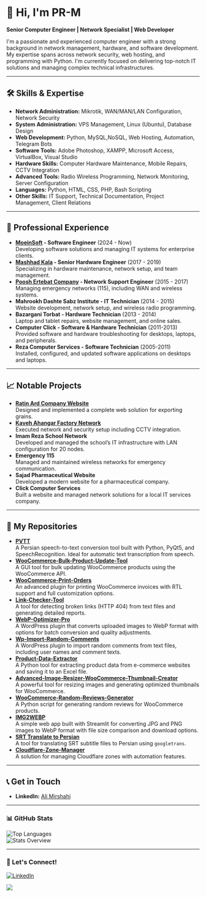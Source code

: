 # 👋 Hi, I'm PR-M

**Senior Computer Engineer | Network Specialist | Web Developer**

I'm a passionate and experienced computer engineer with a strong background in network management, hardware, and software development. My expertise spans across network security, web hosting, and programming with Python. I'm currently focused on delivering top-notch IT solutions and managing complex technical infrastructures.

---

## 🛠 Skills & Expertise
- **Network Administration:** Mikrotik, WAN/MAN/LAN Configuration, Network Security
- **System Administration:** VPS Management, Linux (Ubuntu), Database Design
- **Web Development:** Python, MySQL,NoSQL, Web Hosting, Automation, Telegram Bots
- **Software Tools:** Adobe Photoshop, XAMPP, Microsoft Access, VirtualBox, Visual Studio
- **Hardware Skills:** Computer Hardware Maintenance, Mobile Repairs, CCTV Integration
- **Advanced Tools:** Radio Wireless Programming, Network Monitoring, Server Configuration
- **Languages:** Python, HTML, CSS, PHP, Bash Scripting
- **Other Skills:** IT Support, Technical Documentation, Project Management, Client Relations

---

## 💼 Professional Experience
- **[MoeinSoft](https://moeinsoft.com/) - Software Engineer** (2024 - Now)  
  Developing software solutions and managing IT systems for enterprise clients.
- **[Mashhad Kala](https://mashadkala.com/) - Senior Hardware Engineer** (2017 - 2019)  
  Specializing in hardware maintenance, network setup, and team management.
- **[Poosh Ertebat Company](https://rasmio.com/company/10380299882/direct/) - Network Support Engineer** (2015 - 2017)  
  Managing emergency networks (115), including WAN and wireless systems.
- **Mahrookh Dashte Sabz Institute - IT Technician** (2014 - 2015)  
  Website development, network setup, and wireless radio programming.
- **Bazargani Torbat - Hardware Technician** (2013 - 2014)  
  Laptop and tablet repairs, website management, and online sales.
- **Computer Click - Software & Hardware Technician** (2011-2013)  
  Provided software and hardware troubleshooting for desktops, laptops, and peripherals.
- **Reza Computer Services - Software Technician** (2005-2011)  
  Installed, configured, and updated software applications on desktops and laptops.  
---

## 📈 Notable Projects
- **[Ratin Ard Company Website](http://ratinard.com)**  
  Designed and implemented a complete web solution for exporting grains.  
- **[Kaveh Ahangar Factory Network](https://gsksite.com)**  
  Executed network and security setup including CCTV integration.  
- **Imam Reza School Network**  
  Developed and managed the school’s IT infrastructure with LAN configuration for 20 nodes.  
- **Emergency 115**  
  Managed and maintained wireless networks for emergency communication.  
- **Sajad Pharmaceutical Website**  
  Developed a modern website for a pharmaceutical company.  
- **Click Computer Services**  
  Built a website and managed network solutions for a local IT services company.

---

## 📂 My Repositories

- [**PVTT**](https://github.com/Scary-technologies/PVTT)  
  A Persian speech-to-text conversion tool built with Python, PyQt5, and SpeechRecognition. Ideal for automatic text transcription from speech.  
- [**WooCommerce-Bulk-Product-Update-Tool**](https://github.com/Scary-technologies/WooCommerce-Bulk-Product-Update-Tool)  
  A GUI tool for bulk updating WooCommerce products using the WooCommerce API.  
- [**WooCommerce-Print-Orders**](https://github.com/Scary-technologies/WooCommerce-Print-Orders)  
  An advanced plugin for printing WooCommerce invoices with RTL support and full customization options.  
- [**Link-Checker-Tool**](https://github.com/Scary-technologies/Link-Checker-Tool)  
  A tool for detecting broken links (HTTP 404) from text files and generating detailed reports.  
- [**WebP-Optimizer-Pro**](https://github.com/Scary-technologies/WebP-Optimizer-Pro)  
  A WordPress plugin that converts uploaded images to WebP format with options for batch conversion and quality adjustments.  
- [**Wp-Import-Random-Comments**](https://github.com/Scary-technologies/Wp-Import-Random-Comments)  
  A WordPress plugin to import random comments from text files, including user names and comment texts.  
- [**Product-Data-Extractor**](https://github.com/Scary-technologies/Product-Data-Extractor)  
  A Python tool for extracting product data from e-commerce websites and saving it to an Excel file.  
- [**Advanced-Image-Resizer-WooCommerce-Thumbnail-Creator**](https://github.com/Scary-technologies/Advanced-Image-Resizer-WooCommerce-Thumbnail-Creator)  
  A powerful tool for resizing images and generating optimized thumbnails for WooCommerce.  
- [**WooCommerce-Random-Reviews-Generator**](https://github.com/Scary-technologies/WooCommerce-Random-Reviews-Generator)  
  A Python script for generating random reviews for WooCommerce products.  
- [**IMG2WEBP**](https://github.com/Scary-technologies/IMG2WEBP)  
  A simple web app built with Streamlit for converting JPG and PNG images to WebP format with file size comparison and download options.  
- [**SRT Translate to Persian**](https://github.com/Scary-technologies/srt_translate_to_persian)  
  A tool for translating SRT subtitle files to Persian using `googletrans`.  
- [**Cloudflare-Zone-Manager**](https://github.com/Scary-technologies/Cloudflare-Zone-Manager)  
  A solution for managing Cloudflare zones with automation features.  



---

## 📞 Get in Touch
- **LinkedIn:** [Ali Mirshahi](https://www.linkedin.com/in/ali-mirshahi-507948248)

---

### 📊 GitHub Stats
![Top Languages](https://github-readme-stats.vercel.app/api/top-langs/?username=Scary-technologies&layout=compact&theme=radical)  
![Stats Overview](https://github-profile-summary-cards.vercel.app/api/cards/profile-details?username=Scary-technologies&theme=radical)

---

### 🔗 Let's Connect!
[![LinkedIn](https://img.shields.io/badge/LinkedIn-Connect-blue)](https://www.linkedin.com/in/ali-mirshahi-507948248)

<a href="https://www.coffeebede.com/pr-m"><img class="img-fluid" src="https://coffeebede.ir/DashboardTemplateV2/app-assets/images/banner/default-yellow.svg" /></a>
